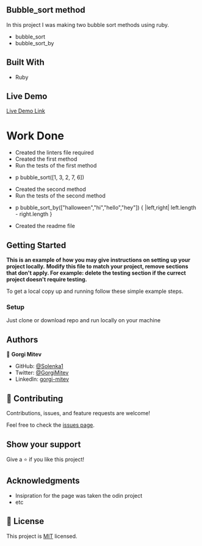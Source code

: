 
## Bubble_sort method

In this project I was making two bubble sort methods using ruby.

- bubble_sort
- bubble_sort_by

## Built With

- Ruby

## Live Demo

[Live Demo Link](https://capstonelibrary.netlify.app)

# Work Done

- Created the linters file required
- Created the first method
- Run the tests of the first method
 * p bubble_sort([1, 3, 2, 7, 6])

- Created the second method
- Run the tests of the second method
 * p  bubble_sort_by(["halloween","hi","hello","hey"]) { |left,right| left.length - right.length }
- Created the readme file

## Getting Started

**This is an example of how you may give instructions on setting up your project locally.**
**Modify this file to match your project, remove sections that don't apply. For example: delete the testing section if the currect project doesn't require testing.**

To get a local copy up and running follow these simple example steps.

### Setup

Just clone or download repo and run locally on your machine

## Authors

👤 **Gorgi Mitev**

- GitHub: [@Solenka1](https://github.com/Solenka1)
- Twitter: [@GorgiMitev](https://twitter.com/GorgiMitev)
- LinkedIn: [gorgi-mitev](https://www.linkedin.com/in/gorgi-mitev-a350311b8/)

## 🤝 Contributing

Contributions, issues, and feature requests are welcome!

Feel free to check the [issues page](issues/).

## Show your support

Give a ⭐️ if you like this project!

## Acknowledgments

- Insipration for the page was taken the odin project 
- etc

## 📝 License

This project is [MIT](lic.url) licensed.
